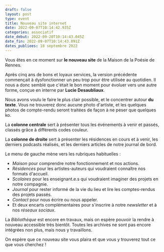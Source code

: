 ```yaml
---
draft: false
layout: post
type: event
title: Nouveau site internet
date: 2022-09-07T10:14:42.935Z
categories: associatif
date_debut: 2022-09-20T10:14:43.045Z
date_fin: 2022-09-07T10:14:43.091Z
dates_publiees: 18 septembre 2022
---
```

Vous êtes en ce moment sur **le nouveau site** de la Maison de la Poésie de Rennes.

Après cinq ans de bons et loyaux services, la version précédente commençait à dysfonctionner un peu trop pour être utilisée au quotidien. Il nous a donc semblé que c'était le bon moment pour évoluer vers une autre forme, conçue en interne par **Lucie Desaubliaux**.

Nous avons voulu le faire le plus clair possible, et le concentrer autour **du texte**. Vous ne trouverez donc aucune photo d'artiste, et les quelques photos de compte-rendu seront traitées de façon à ne peser que quelques ko.

La **colonne centrale** sert à présenter tous les événements à venir et passés, classés grâce à différents codes couleur.

La **colonne de droite** sert à présenter les résidences en cours et à venir, les derniers podcasts réalisés, et les derniers articles de notre journal de bord.

Le menu de gauche mène vers les rubriques habituelles :

* *Maison* pour comprendre notre fonctionnement et nos actions.
* *Résidences* pour les artistes-auteurs qui voudraient connaître nos formats d'accueil.
* *Scolaires* pour les enseignant.e.s qui voudraient imaginer des projets en notre compagnie.
* *Journal* pour rester informé de la vie du lieu et lire les comptes-rendus des projets passés.
* *Contact* pour nous écrire ou nous appeler.
* Et deux encarts complémentaires pour s'inscrire à notre *newsletter* et à nos *réseaux sociaux*.

La *Bibliothèque* est encore en travaux, mais on espère pouvoir la rendre à nouveau accessible très bientôt. Toutes les archives ne sont pas encore intégrées non plus, mais nous y travaillons.

On espère que ce nouveau site vous plaira et que vous y trouverez tout ce que vous cherchez !